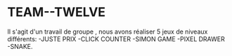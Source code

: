 # TEAM--TWELVE
Il s'agit d'un travail de groupe , nous avons réaliser 5 jeux de niveaux différents:
-JUSTE PRIX
-CLICK COUNTER
-SIMON GAME 
-PIXEL DRAWER
-SNAKE.
